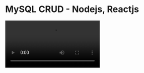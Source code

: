 <h1>MySQL CRUD - Nodejs, Reactjs</h1>
<video src="https://github.com/mushfiqurniazzz/Mysql-CRUD-Operations-With-Nodejs-And-Reactjs/assets/148959859/c0adf4d1-336c-4ee1-b28b-c5528eb481d0">
<p>This app allows users to save users with name and email with specific id for everyone, featuring functionalities like create, read, update, delete. It uses MySQL as the database to store users, Express.js for handling server-side logic, React.js for building the user interface, and Node.js for server-side runtime environment. The app provides a seamless experience for users to save users and time.</p>
<h3>Running the Project Locally</h3>
  <p>To run this project on your local machine, follow these steps:

1. <b>Clone the Repository</b>: Clone this repository to your local machine:

   git clone <repository_url>

2. <b>Navigate to Project Directory</b>: Move into the project directory:

   cd <project_directory>

3. <b>Install Dependencies</b>: Install the necessary dependencies using npm or yarn:

   npm install

   or

   yarn

4. <b>Setup Environment Variables</b>: Create a `.env` file in the root of your project directory and add the variables given in `.env.sample`

5. <b>Start the Development Server</b>: Run the following command to start the development server:

   npm start

6. <b>Access the App</b>: Open your web browser and navigate to `http://localhost:3000` for frontend `http://localhost:5000` to access the app. You can now use the app locally on your machine, connected to your MySQL database using the variables specified in the `.env` file.

7. <b>Note</b>: The project may not work if you do not install dependencies in both front end and backend. So you would have to apply step 2 and 3 twice, once in frontend and once in backend.
</p>
